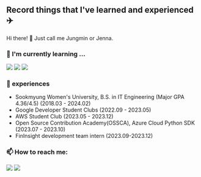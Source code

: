 ## Record things that I've learned and experienced ✈️
Hi there! 👋 Just call me Jungmin or Jenna.

### 🌱 I'm currently learning ...

<img src="https://img.shields.io/badge/Spring Boot-6DB33F?style=flat-round&logo=springboot&logoColor=white"/> <img src="https://img.shields.io/badge/Amazon AWS-3776AB?style=flat-round&logo=amazonaws&logoColor=white"/> <img src="https://img.shields.io/badge/Google Cloud Platform-4285F4?style=flat-round&logo=googlecloud&logoColor=white"/> 

### 🔭 experiences
- Sookmyung Women's University, B.S. in IT Engineering (Major GPA 4.36/4.5) (2018.03 - 2024.02)
- Google Developer Student Clubs (2022.09 - 2023.05)
- AWS Student Club (2023.05 - 2023.12)
- Open Source Contribution Academy(OSSCA), Azure Cloud Python SDK (2023.07 - 2023.10)
- FinInsight development team intern (2023.09-2023.12)

### 📫 How to reach me:
<a href="https://velog.io/@codesusuzz"><img src="https://img.shields.io/badge/velog-20C997?style=flat-round&logo=velog&logoColor=white"/></a> <a href="https://github.com/oxxsusu"><img src="https://img.shields.io/badge/oxxsusu-181717?style=flat-round&logo=github&logoColor=white"/></a>


<!-- [![Solved.ac Profile](http://mazassumnida.wtf/api/generate_badge?boj=hluvee)](https://solved.ac/hluvee) -->

<!--
**oxxsusu/oxxsusu** is a ✨ _special_ ✨ repository because its `README.md` (this file) appears on your GitHub profile.

Here are some ideas to get you started:

- 🔭 I’m currently working on ...
- 🌱 I’m currently learning ...
- 👯 I’m looking to collaborate on ...
- 🤔 I’m looking for help with ...
- 💬 Ask me about ...
- 📫 How to reach me: ...
- 😄 Pronouns: ...
- ⚡ Fun fact: ...
-->
